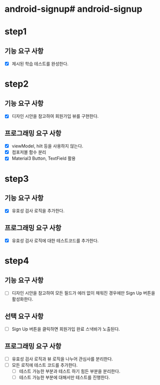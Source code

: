# android-signup# android-signup

# step1 

## 기능 요구 사항
- [x] 제시된 학습 테스트를 완성한다.

# step2

## 기능 요구 사항
- [x] 디자인 시안을 참고하여 회원가입 뷰를 구현한다.

## 프로그래밍 요구 사항
- [x] viewModel, hilt 등을 사용하지 않는다.
- [x] 컴포저블 함수 분리
- [x] Material3 Button, TextField 활용

# step3
## 기능 요구 사항
- [x] 유효성 검사 로직을 추가한다.

## 프로그래밍 요구 사항
- [x] 유효성 검사 로직에 대한 테스트코드를 추가한다.

# step4
## 기능 요구 사항
- [ ] 디자인 시안을 참고하여 모든 필드가 에러 없이 채워진 경우에만 Sign Up 버튼을 활성화한다.

## 선택 요구 사항
- [ ] Sign Up 버튼을 클릭하면 회원가입 완료 스낵바가 노출된다.

## 프로그래밍 요구 사항
- [ ] 유효성 검사 로직과 뷰 로직을 나누어 관심사를 분리한다.
- [ ] 모든 로직에 테스트 코드를 추가한다.
  - [ ] 테스트 가능한 부분과 테스트 하기 힘든 부분을 분리한다.
  - [ ] 테스트 가능한 부분에 대해서만 테스트를 진행한다.
